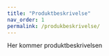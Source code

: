 ```yaml
---
title: "Produktbeskrivelse"
nav_order: 1
permalink: /produkbeskrivelse/
---
```

Her kommer produktbeskrivelsen
